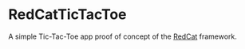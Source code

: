 # RedCatTicTacToe
A simple Tic-Tac-Toe app proof of concept of the [RedCat](https://github.com/AnarchoSystems/RedCat) framework.
